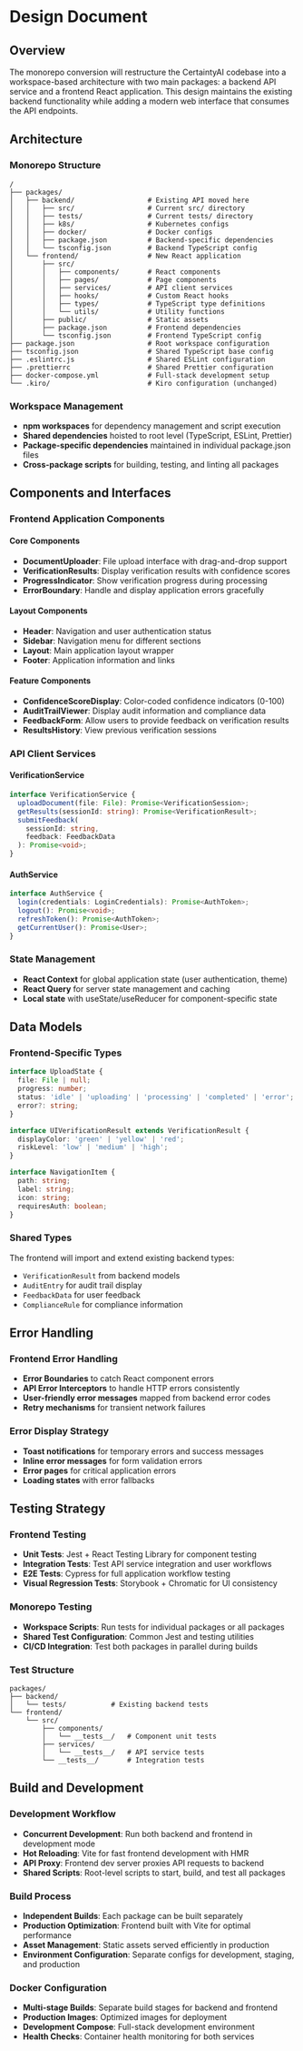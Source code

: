 # Design Document

## Overview

The monorepo conversion will restructure the CertaintyAI codebase into a workspace-based architecture with two main packages: a backend API service and a frontend React application. This design maintains the existing backend functionality while adding a modern web interface that consumes the API endpoints.

## Architecture

### Monorepo Structure

```
/
├── packages/
│   ├── backend/                  # Existing API moved here
│   │   ├── src/                  # Current src/ directory
│   │   ├── tests/                # Current tests/ directory
│   │   ├── k8s/                  # Kubernetes configs
│   │   ├── docker/               # Docker configs
│   │   ├── package.json          # Backend-specific dependencies
│   │   └── tsconfig.json         # Backend TypeScript config
│   └── frontend/                 # New React application
│       ├── src/
│       │   ├── components/       # React components
│       │   ├── pages/            # Page components
│       │   ├── services/         # API client services
│       │   ├── hooks/            # Custom React hooks
│       │   ├── types/            # TypeScript type definitions
│       │   └── utils/            # Utility functions
│       ├── public/               # Static assets
│       ├── package.json          # Frontend dependencies
│       └── tsconfig.json         # Frontend TypeScript config
├── package.json                  # Root workspace configuration
├── tsconfig.json                 # Shared TypeScript base config
├── .eslintrc.js                  # Shared ESLint configuration
├── .prettierrc                   # Shared Prettier configuration
├── docker-compose.yml            # Full-stack development setup
└── .kiro/                        # Kiro configuration (unchanged)
```

### Workspace Management

- **npm workspaces** for dependency management and script execution
- **Shared dependencies** hoisted to root level (TypeScript, ESLint, Prettier)
- **Package-specific dependencies** maintained in individual package.json files
- **Cross-package scripts** for building, testing, and linting all packages

## Components and Interfaces

### Frontend Application Components

#### Core Components

- **DocumentUploader**: File upload interface with drag-and-drop support
- **VerificationResults**: Display verification results with confidence scores
- **ProgressIndicator**: Show verification progress during processing
- **ErrorBoundary**: Handle and display application errors gracefully

#### Layout Components

- **Header**: Navigation and user authentication status
- **Sidebar**: Navigation menu for different sections
- **Layout**: Main application layout wrapper
- **Footer**: Application information and links

#### Feature Components

- **ConfidenceScoreDisplay**: Color-coded confidence indicators (0-100)
- **AuditTrailViewer**: Display audit information and compliance data
- **FeedbackForm**: Allow users to provide feedback on verification results
- **ResultsHistory**: View previous verification sessions

### API Client Services

#### VerificationService

```typescript
interface VerificationService {
  uploadDocument(file: File): Promise<VerificationSession>;
  getResults(sessionId: string): Promise<VerificationResult>;
  submitFeedback(
    sessionId: string,
    feedback: FeedbackData
  ): Promise<void>;
}
```

#### AuthService

```typescript
interface AuthService {
  login(credentials: LoginCredentials): Promise<AuthToken>;
  logout(): Promise<void>;
  refreshToken(): Promise<AuthToken>;
  getCurrentUser(): Promise<User>;
}
```

### State Management

- **React Context** for global application state (user authentication, theme)
- **React Query** for server state management and caching
- **Local state** with useState/useReducer for component-specific state

## Data Models

### Frontend-Specific Types

```typescript
interface UploadState {
  file: File | null;
  progress: number;
  status: 'idle' | 'uploading' | 'processing' | 'completed' | 'error';
  error?: string;
}

interface UIVerificationResult extends VerificationResult {
  displayColor: 'green' | 'yellow' | 'red';
  riskLevel: 'low' | 'medium' | 'high';
}

interface NavigationItem {
  path: string;
  label: string;
  icon: string;
  requiresAuth: boolean;
}
```

### Shared Types

The frontend will import and extend existing backend types:

- `VerificationResult` from backend models
- `AuditEntry` for audit trail display
- `FeedbackData` for user feedback
- `ComplianceRule` for compliance information

## Error Handling

### Frontend Error Handling

- **Error Boundaries** to catch React component errors
- **API Error Interceptors** to handle HTTP errors consistently
- **User-friendly error messages** mapped from backend error codes
- **Retry mechanisms** for transient network failures

### Error Display Strategy

- **Toast notifications** for temporary errors and success messages
- **Inline error messages** for form validation errors
- **Error pages** for critical application errors
- **Loading states** with error fallbacks

## Testing Strategy

### Frontend Testing

- **Unit Tests**: Jest + React Testing Library for component testing
- **Integration Tests**: Test API service integration and user workflows
- **E2E Tests**: Cypress for full application workflow testing
- **Visual Regression Tests**: Storybook + Chromatic for UI consistency

### Monorepo Testing

- **Workspace Scripts**: Run tests for individual packages or all packages
- **Shared Test Configuration**: Common Jest and testing utilities
- **CI/CD Integration**: Test both packages in parallel during builds

### Test Structure

```
packages/
├── backend/
│   └── tests/           # Existing backend tests
└── frontend/
    └── src/
        ├── components/
        │   └── __tests__/   # Component unit tests
        ├── services/
        │   └── __tests__/   # API service tests
        └── __tests__/       # Integration tests
```

## Build and Development

### Development Workflow

- **Concurrent Development**: Run both backend and frontend in development mode
- **Hot Reloading**: Vite for fast frontend development with HMR
- **API Proxy**: Frontend dev server proxies API requests to backend
- **Shared Scripts**: Root-level scripts to start, build, and test all packages

### Build Process

- **Independent Builds**: Each package can be built separately
- **Production Optimization**: Frontend built with Vite for optimal performance
- **Asset Management**: Static assets served efficiently in production
- **Environment Configuration**: Separate configs for development, staging, and production

### Docker Configuration

- **Multi-stage Builds**: Separate build stages for backend and frontend
- **Production Images**: Optimized images for deployment
- **Development Compose**: Full-stack development environment
- **Health Checks**: Container health monitoring for both services
